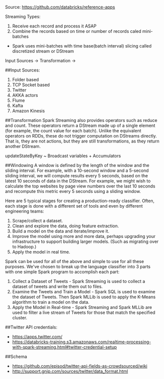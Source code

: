 Source: https://github.com/databricks/reference-apps

Streaming Types:
1. Receive each record and process it ASAP
2. Combine the records based on time or number of records caled mini-batches
* Spark uses mini-batches with time base(batch interval) slicing called discretized stream or DStream



Input Sources -> Transformation -> 


##Input Sources:
1. Folder based
2. TCP Socket based
3. Twitter
4. AKKA actors
5. Flume
6. Kafta
7. Amazon Kinesis

##Transformation
Spark Streaming also provides operators such as reduce and count. These operators
return a DStream made up of a single element (for example, the count value for each
batch). Unlike the equivalent operators on RDDs, these do not trigger computation
on DStreams directly. That is, they are not actions, but they are still transformations,
as they return another DStream.

updateStateByKey ~ Broadcast variables + Accumulators

##Windowing
A window is defined by the length of the window and the sliding interval. For
example, with a 10-second window and a 5-second sliding interval, we will compute
results every 5 seconds, based on the latest 10 seconds of data in the DStream. For
example, we might wish to calculate the top websites by page view numbers over the
last 10 seconds and recompute this metric every 5 seconds using a sliding window.

Here are 5 typical stages for creating a production-ready classifier. 
Often, each stage is done with a different set of tools and even by different engineering teams:

1. Scrape/collect a dataset.
2. Clean and explore the data, doing feature extraction.
3. Build a model on the data and iterate/improve it.
4. Improve the model using more and more data, perhaps upgrading your infrastructure to support building larger models. (Such as migrating over to Hadoop.)
5. Apply the model in real time.

Spark can be used for all of the above and simple to use for all these purposes. We've chosen to break up the language classifier into 3 parts with one simple Spark program to accomplish each part:

1. Collect a Dataset of Tweets - 
Spark Streaming is used to collect a dataset of tweets and write them out to files.
2. Examine the Tweets and Train a Model - 
Spark SQL is used to examine the dataset of Tweets. Then Spark MLLib is used to apply the K-Means algorithm to train a model on the data.
3. Apply the Model in Real-time - 
Spark Streaming and Spark MLLib are used to filter a live stream of Tweets for those that match the specified cluster.


##Twitter API credentials:
- https://apps.twitter.com/  
- https://databricks-training.s3.amazonaws.com/realtime-processing-with-spark-streaming.html#twitter-credential-setup  

##Schema
- https://github.com/episod/twitter-api-fields-as-crowdsourced/wiki  
- http://support.gnip.com/sources/twitter/data_format.html  
